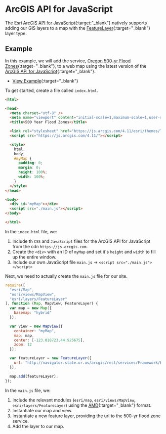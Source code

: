 # ArcGIS API for JavaScript

The Esri [ArcGIS API for JavaScript](https://developers.arcgis.com/javascript/latest/guide/get-api/){:target:"_blank"} natively supports adding our GIS layers to a map with the [FeatureLayer](https://developers.arcgis.com/javascript/latest/api-reference/esri-layers-FeatureLayer.html){:target="_blank"} layer type.

## Example

In this example, we will add the service, [Oregon 500-yr Flood Zones](http://navigator.state.or.us/arcgis/rest/services/Framework/Haz_GeneralMap_WM/MapServer/3){:target="_blank"}, to a web map using the latest version of the [ArcGIS API for JavaScript](https://developers.arcgis.com/javascript/latest/guide/quick-start/){:target="_blank"}.

+ [View Example](https://oregongeo.github.io/developer_examples/gis_services/mapping_examples/arcgis_api_for_js/index.html){:target="_blank"}

To get started, create a file called `index.html`.

```html
<html>

<head>
  <meta charset="utf-8" />
  <meta name="viewport" content="initial-scale=1,maximum-scale=1,user-scalable=no" />
  <title>500 Year Flood Zones</title>

  <link rel="stylesheet" href="https://js.arcgis.com/4.11/esri/themes/light/main.css" />
  <script src="https://js.arcgis.com/4.11/"></script>

  <style>
    html,
    body,
    #myMap {
      padding: 0;
      margin: 0;
      height: 100%;
      width: 100%;
    }
  </style>
</head>

<body>
  <div id="myMap"></div>
  <script src="./main.js"></script>
</body>

</html>
```

In the `index.html` file, we:

1. Include th `CSS` and `JavaScript` files for the ArcGIS API for JavaScript from the cdn `https://js.arcgis.com`.
2. Create the `<div>` with an ID of `myMap` and set it's `height` and `width` to fill up the entire window.
3. Include our own JavaScript file `main.js` -> `<script src="./main.js"></script>`

Next, we need to actually create the `main.js` file for our site.

```js
require([
  "esri/Map",
  "esri/views/MapView",
  "esri/layers/FeatureLayer"
], function (Map, MapView, FeatureLayer) {
  var map = new Map({
    basemap: "hybrid"
  });

  var view = new MapView({
    container: "myMap",
    map: map,
    center: [-123.018723,44.925675],
    zoom: 12
  });

  var featureLayer = new FeatureLayer({
    url: "http://navigator.state.or.us/arcgis/rest/services/Framework/Haz_GeneralMap_WM/MapServer/3"
  });

  map.add(featureLayer);
});
```

In the `main.js` file, we:

1. Include the relevant modules (`esri/map`, `esri/views/MapView`, `esri/layers/FeatureLayer`) using the [AMD](https://requirejs.org/docs/whyamd.html){:target="_blank"} format.
2. Instantiate our map and view.
3. Instantiate a new feature layer, providing the url to the 500-yr flood zone service.
4. Add the layer to our map.

